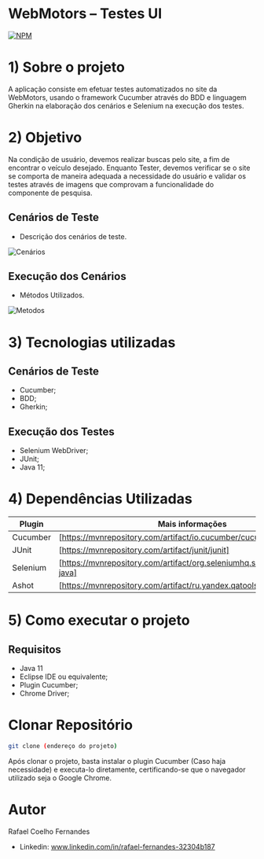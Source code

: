 # WebMotors – Testes UI 
[![NPM](https://img.shields.io/npm/l/react)](https://github.com/RafaelCoFernandes/WebMotors-TestesUI/blob/master/LICENSE) 
# 1) Sobre o projeto
A aplicação consiste em efetuar testes automatizados no site da WebMotors, usando o framework Cucumber através do BDD e linguagem Gherkin na elaboração dos cenários e Selenium na execução dos testes.
# 2) Objetivo
Na condição de usuário, devemos realizar buscas pelo site, a fim de encontrar o veículo desejado.
Enquanto Tester, devemos verificar se o site se comporta de maneira adequada a necessidade do usuário e validar os testes através de imagens que comprovam a funcionalidade do componente de pesquisa.
## Cenários de Teste
- Descrição dos cenários de teste.

![Cenários](https://user-images.githubusercontent.com/81786010/133172736-5ef574f9-16fc-43c2-85b1-3d6742ccc9de.png) 

## Execução dos Cenários
- Métodos Utilizados.

![Metodos](https://user-images.githubusercontent.com/81786010/133172741-be7d82bd-0532-4c3c-b8ac-a96acaf36b2c.png)

# 3) Tecnologias utilizadas
## Cenários de Teste
- Cucumber;
- BDD;
- Gherkin;
## Execução dos Testes
- Selenium WebDriver;
- JUnit;
- Java 11;
# 4) Dependências Utilizadas
| Plugin | Mais informações |
| ------ | ------ |
| Cucumber | [https://mvnrepository.com/artifact/io.cucumber/cucumber-java]|
| JUnit | [https://mvnrepository.com/artifact/junit/junit] |
| Selenium | [https://mvnrepository.com/artifact/org.seleniumhq.selenium/selenium-java]|
| Ashot | [https://mvnrepository.com/artifact/ru.yandex.qatools.ashot/ashot] |
# 5) Como executar o projeto
## Requisitos
- Java 11
- Eclipse IDE ou equivalente;
- Plugin Cucumber;
- Chrome Driver;

# Clonar Repositório
```bash
git clone (endereço do projeto)
```
Após clonar o projeto, basta instalar o plugin Cucumber (Caso haja necessidade) e executa-lo diretamente, certificando-se que o navegador utilizado seja o Google Chrome.
# Autor

Rafael Coelho Fernandes

- Linkedin: 
www.linkedin.com/in/rafael-fernandes-32304b187
